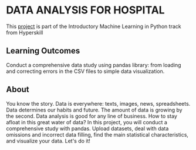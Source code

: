 # DATA ANALYSIS FOR HOSPITAL
This [project](https://hyperskill.org/projects/152) is part of the Introductory Machine Learning in Python track from Hyperskill

## Learning Outcomes
Conduct a comprehensive data study using pandas library: from loading and correcting errors in the CSV files to simple data visualization.

## About
You know the story. Data is everywhere: texts, images, news, spreadsheets. Data determines our habits and future. 
The amount of data is growing by the second. Data analysis is good for any line of business. How to stay afloat in this great water of data? 
In this project, you will conduct a comprehensive study with pandas. Upload datasets, deal with data omissions and incorrect data filling, find the main statistical characteristics, and visualize your data. Let's do it!